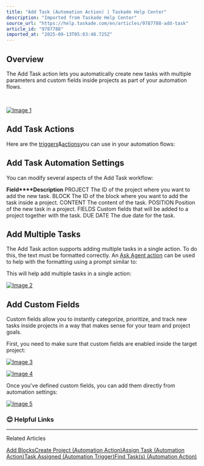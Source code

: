 ```yaml
---
title: "Add Task (Automation Action) | Taskade Help Center"
description: "Imported from Taskade Help Center"
source_url: "https://help.taskade.com/en/articles/9787788-add-task"
article_id: "9787788"
imported_at: "2025-09-13T05:03:48.725Z"
---
```


**Overview**
------------

The Add Task action lets you automatically create new tasks with multiple parameters and custom fields inside projects as part of your automation flows. 

​

[![Image 1](../../.gitbook/assets/imported/add-task-1.jpg)](https://downloads.intercomcdn.com/i/o/plyqw4hf/1215846363/38254b17fe076ae58b0e83dff4e3/add-task-action.jpg?expires=1757741400&signature=e5344c970b71c76ede584073882a014b3c07828aeb2dbbad106461b1c285fd6f&req=dSImE8F6m4JZWvMW1HO4zXl8DYRtL6fVRKzGPvl%2FGoT2c7ClUjMkLNEHRJYR%0ATrLqJ5d1N07Lo39fQls%3D%0A)

**Add Task Actions**
--------------------

Here are the [triggers](https://intercom.help/taskade/en/articles/8958469)&[actions](https://intercom.help/taskade/en/articles/8958467)you can use in your automation flows:

**Add Task Automation Settings**
--------------------------------

You can modify several aspects of the Add Task workflow:

**Field****Description**
PROJECT The ID of the project where you want to add the new task.
BLOCK The ID of the block where you want to add the task inside a project.
CONTENT The content of the task.
POSITION Position of the new task in a project.
FIELDS Custom fields that will be added to a project together with the task.
DUE DATE The due date for the task.

Add Multiple Tasks
------------------

The Add Task action supports adding multiple tasks in a single action. To do this, the text must be formatted correctly. An [Ask Agent action](https://help.taskade.com/en/articles/8958471-agents-automation) can be used to help with the formatting using a prompt similar to:

This will help add multiple tasks in a single action:

[![Image 2](../../.gitbook/assets/imported/add-task-2.png)](https://downloads.intercomcdn.com/i/o/1200824269/a0483d09596d2db862e6f895/image+%287%29.png?expires=1757741400&signature=347c56f2b45de9812fbf40698141d637757eb56923ba71f2db245185e8f23cad&req=dSInFsF8mYNZUPMW1HO4zRUI%2B1eq87YJoFKKPYu6f%2BDzmlxvOnobpYXAm39K%0AydGTF0CRELrk6KxH60w%3D%0A)

**Add Custom Fields**
---------------------

Custom fields allow you to instantly categorize, prioritize, and track new tasks inside projects in a way that makes sense for your team and project goals.

First, you need to make sure that custom fields are enabled inside the target project:

[![Image 3](../../.gitbook/assets/imported/add-task-3.gif)](https://downloads.intercomcdn.com/i/o/1158957782/2fb266dbc51ef56a2e4a7344/custom-fields.gif?expires=1757741400&signature=bfb9abfc760d9b9e3d3222e0e89bc6fed313d33fe9d0c2642d73d1aa97a36fc1&req=dSEiHsB7moZXW%2FMW1HO4zQY0nFIl9xI1V5P7wnkxe57v%2BIvJ%2Fj5BL2DleFYw%0ALetYKga3vUSg5Qw2BAI%3D%0A)

[![Image 4](../../.gitbook/assets/imported/add-task-4.jpg)](https://downloads.intercomcdn.com/i/o/1158957944/0c9c8fab0f454b690a9917e7/add-custom-fields.jpg?expires=1757741400&signature=7b88f16b01d3d4418c3c0791fb3a5cfa83c90d877b46eb685aab096c62fc669c&req=dSEiHsB7mohbXfMW1HO4zeEbDRf9KQhrpY2BXLtxOG1sWjDZCv9KW6lij22%2B%0A5amHf5XEPRRQYJLwfUQ%3D%0A)

Once you've defined custom fields, you can add them directly from automation settings:

[![Image 5](../../.gitbook/assets/imported/add-task-5.jpg)](https://downloads.intercomcdn.com/i/o/1158975924/1addeda76587bcb6c28f1171/add-task-1.jpg?expires=1757741400&signature=3cb76b0c61f486cae2c896a8d3c4d74b9eaa1739bd57faa219186314d44b8c0b&req=dSEiHsB5mIhdXfMW1HO4zTtqfKjLTbxOG4dLiKfnoKVctclXN%2BJFa4AjG3UN%0Ab%2Bos1l4rWLFt%2Fp%2FMLJ8%3D%0A)
### **😊 Helpful Links**

* * *

Related Articles

[Add Blocks](https://help.taskade.com/en/articles/8958528-add-blocks)[Create Project (Automation Action)](https://help.taskade.com/en/articles/9891168-create-project-automation-action)[Assign Task (Automation Action)](https://help.taskade.com/en/articles/9895835-assign-task-automation-action)[Task Assigned (Automation Trigger)](https://help.taskade.com/en/articles/9901065-task-assigned-automation-trigger)[Find Task(s) (Automation Action)](https://help.taskade.com/en/articles/10504418-find-task-s-automation-action)
